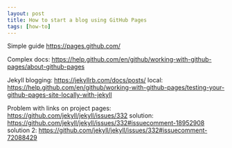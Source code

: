 ```yaml
---
layout: post
title: How to start a blog using GitHub Pages
tags: [how-to]
---
```


Simple guide
https://pages.github.com/

Complex docs: https://help.github.com/en/github/working-with-github-pages/about-github-pages

Jekyll
blogging: https://jekyllrb.com/docs/posts/
local: https://help.github.com/en/github/working-with-github-pages/testing-your-github-pages-site-locally-with-jekyll

Problem with links on project pages:
https://github.com/jekyll/jekyll/issues/332
solution: https://github.com/jekyll/jekyll/issues/332#issuecomment-18952908
solution 2: https://github.com/jekyll/jekyll/issues/332#issuecomment-72088429